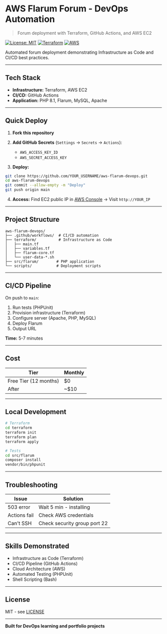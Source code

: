 # AWS Flarum Forum - DevOps Automation

> Forum deployment with Terraform, GitHub Actions, and AWS EC2

[![License: MIT](https://img.shields.io/badge/License-MIT-blue.svg)](LICENSE)
[![Terraform](https://img.shields.io/badge/Terraform-1.5+-purple.svg)](https://www.terraform.io/)
[![AWS](https://img.shields.io/badge/AWS-EC2-orange.svg)](https://aws.amazon.com/)

Automated forum deployment demonstrating Infrastructure as Code and CI/CD best practices.

---

## Tech Stack

- **Infrastructure:** Terraform, AWS EC2
- **CI/CD:** GitHub Actions
- **Application:** PHP 8.1, Flarum, MySQL, Apache

---

## Quick Deploy

1. **Fork this repository**

2. **Add GitHub Secrets** (`Settings` → `Secrets` → `Actions`):

   - `AWS_ACCESS_KEY_ID`
   - `AWS_SECRET_ACCESS_KEY`

3. **Deploy:**

```bash
git clone https://github.com/YOUR_USERNAME/aws-flarum-devops.git
cd aws-flarum-devops
git commit --allow-empty -m "Deploy"
git push origin main
```

4. **Access:** Find EC2 public IP in [AWS Console](https://console.aws.amazon.com/ec2) → Visit `http://YOUR_IP`

---

## Project Structure

```
aws-flarum-devops/
├── .github/workflows/  # CI/CD automation
├── terraform/          # Infrastructure as Code
│   ├── main.tf
│   ├── variables.tf
│   ├── flarum-core.tf
│   └── user-data-*.sh
├── src/flarum/        # PHP application
└── scripts/           # Deployment scripts
```

---

## CI/CD Pipeline

On push to `main`:

1. Run tests (PHPUnit)
2. Provision infrastructure (Terraform)
3. Configure server (Apache, PHP, MySQL)
4. Deploy Flarum
5. Output URL

**Time:** 5-7 minutes

---

## Cost

| Tier                  | Monthly |
| --------------------- | ------- |
| Free Tier (12 months) | $0      |
| After                 | ~$10    |

---

## Local Development

```bash
# Terraform
cd terraform
terraform init
terraform plan
terraform apply

# Tests
cd src/flarum
composer install
vendor/bin/phpunit
```

---

## Troubleshooting

| Issue        | Solution                     |
| ------------ | ---------------------------- |
| 503 error    | Wait 5 min - installing      |
| Actions fail | Check AWS credentials        |
| Can't SSH    | Check security group port 22 |

---

## Skills Demonstrated

- Infrastructure as Code (Terraform)
- CI/CD Pipeline (GitHub Actions)
- Cloud Architecture (AWS)
- Automated Testing (PHPUnit)
- Shell Scripting (Bash)

---

## License

MIT - see [LICENSE](LICENSE)

---

**Built for DevOps learning and portfolio projects**
